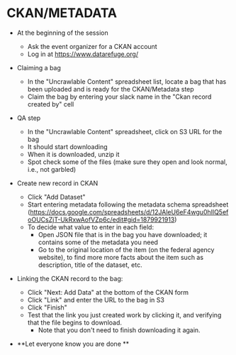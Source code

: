 # CKAN/METADATA

- At the beginning of the session 
  - Ask the event organizer for a CKAN account
  - Log in at https://www.datarefuge.org/

- Claiming a bag
  - In the "Uncrawlable Content" spreadsheet list, locate a bag that has been uploaded and is ready for the CKAN/Metadata step
  - Claim the bag by entering your slack name in the "Ckan record created by" cell

- QA step 
  - In the "Uncrawlable Content" spreadsheet, click on S3 URL for the bag  
  - It should start downloading
  - When it is downloaded, unzip it 
  - Spot check some of the files (make sure they open and look normal, i.e., not garbled)

- Create new record in CKAN 
  - Click "Add Dataset"
  - Start entering metadata following the metadata schema spreadsheet (https://docs.google.com/spreadsheets/d/12JAleU6eF4wgu0hIlQ5efoOUCsZjT-UkRxwAofVZp6c/edit#gid=1879921913)
  - To decide what value to enter in each field:
    - Open JSON file that is in the bag you have downloaded; it contains some of the metadata you need
    - Go to the original location of the item (on the federal agency website), to find more more facts about the item such as     description, title of the dataset, etc.
    
- Linking the CKAN record to the bag:
  - Click "Next: Add Data" at the bottom of the CKAN form
  - Click "Link" and enter the URL to the bag in S3
  - Click "Finish"
  - Test that the link you just created work by clicking it, and verifying that the file begins to download. 
    - Note that you don't need to finish downloading it again.

- **Let everyone know you are done **

